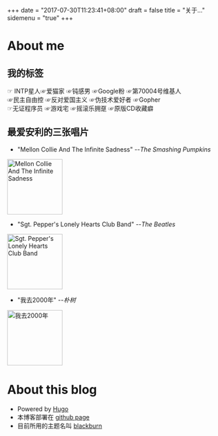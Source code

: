 +++ 
date = "2017-07-30T11:23:41+08:00" 
draft = false 
title = "关于..." 
sidemenu = "true" 
+++

# About me

## 我的标签
☞ INTP星人☞爱猫家 ☞钝感男 ☞Google粉 ☞第70004号维基人  
☞民主自由控 ☞反对爱国主义 ☞伪技术爱好者 ☞Gopher  
☞无证程序员 ☞游戏宅 ☞摇滚乐拥趸 ☞原版CD收藏癖 

## 最爱安利的三张唱片
* "Mellon Collie And The Infinite Sadness"   --*The Smashing Pumpkins*  
<img src="https://img3.doubanio.com/lpic/s1400100.jpg" width=128 alt="Mellon Collie And The Infinite Sadness"/>

* "Sgt. Pepper's Lonely Hearts Club Band"  --*The Beatles*  
<img src="https://img3.doubanio.com/lpic/s4713753.jpg" width=128 alt="Sgt. Pepper's Lonely Hearts Club Band"/>

* "我去2000年"  --*朴树*  
<img src="https://img1.doubanio.com/lpic/s4715377.jpg" width=128 alt="我去2000年"/> 

# About this blog

- Powered by [Hugo](http://gohugo.io)
- 本博客部署在 [github page](https://github.com/xiaowing/xiaowing.github.io)
- 目前所用的主题名叫 [blackburn](https://github.com/yoshiharuyamashita/blackburn)
 